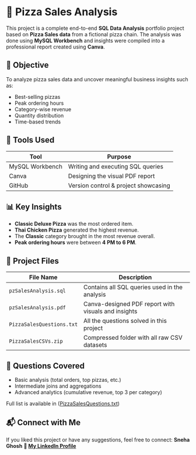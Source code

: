 # 🍕 Pizza Sales Analysis
This project is a complete end-to-end **SQL Data Analysis** portfolio project based on **Pizza Sales data** from a fictional pizza chain. The analysis was done using **MySQL Workbench** and insights were compiled into a professional report created using **Canva**.



## 📌 Objective

To analyze pizza sales data and uncover meaningful business insights such as:

- Best-selling pizzas
- Peak ordering hours
- Category-wise revenue
- Quantity distribution
- Time-based trends



## 🧰 Tools Used

| Tool          | Purpose                              |
|---------------|---------------------------------------|
| MySQL Workbench | Writing and executing SQL queries     |
| Canva         | Designing the visual PDF report       |
| GitHub        | Version control & project showcasing  |



## 📊 Key Insights

- **Classic Deluxe Pizza** was the most ordered item.
- **Thai Chicken Pizza** generated the highest revenue.
- The **Classic** category brought in the most revenue overall.
- **Peak ordering hours** were between **4 PM to 6 PM**.



## 📁 Project Files

| File Name                     | Description                                         |
|------------------------------|-----------------------------------------------------|
| `pzSalesAnalysis.sql`        | Contains all SQL queries used in the analysis       |
| `pzSalesAnalysis.pdf`        | Canva-designed PDF report with visuals and insights |
| `PizzaSalesQuestions.txt`    | All the questions solved in this project            |
| `PizzaSalesCSVs.zip`         | Compressed folder with all raw CSV datasets         |



## 📌 Questions Covered

- Basic analysis (total orders, top pizzas, etc.)
- Intermediate joins and aggregations
- Advanced analytics (cumulative revenue, top 3 per category)

Full list is available in ([PizzaSalesQuestions.txt](https://github.com/snehez/Pizza-Sales-Analysis/blob/main/Pizza_Sales_Analysis_Questions.txt))


## 📬 Connect with Me

If you liked this project or have any suggestions, feel free to connect:
**Sneha Ghosh**
**🔗 [My LinkedIn Profile](https://www.linkedin.com/in/sneha-ghosh-98aaa9337)**

